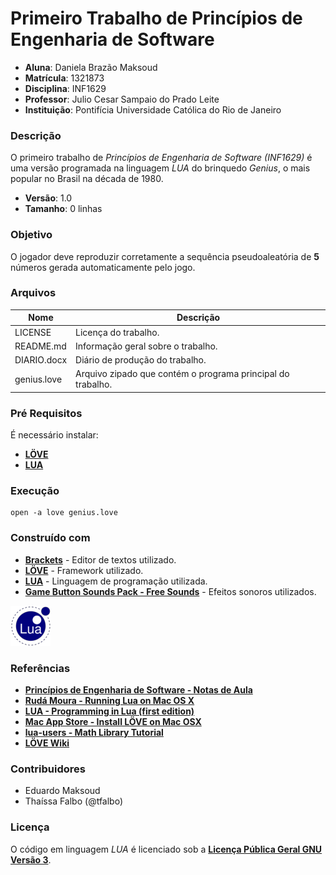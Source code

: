 # Primeiro Trabalho de Princípios de Engenharia de Software #
- **Aluna**: Daniela Brazão Maksoud
- **Matrícula**: 1321873
- **Disciplina**: INF1629
- **Professor**: Julio Cesar Sampaio do Prado Leite
- **Instituição**: Pontifícia Universidade Católica do Rio de Janeiro

### Descrição ###
O primeiro trabalho de *Princípios de Engenharia de Software (INF1629)* é uma versão programada na linguagem *LUA* do brinquedo *Genius*, o mais popular no Brasil na década de 1980.

- **Versão**: 1.0
- **Tamanho**: 0 linhas

### Objetivo ###
O jogador deve reproduzir corretamente a sequência pseudoaleatória de **5** números gerada automaticamente pelo jogo.

### Arquivos ###

Nome | Descrição
------------ | -------------
LICENSE | Licença do trabalho.
README.md | Informação geral sobre o trabalho.
DIARIO.docx | Diário de produção do trabalho.
genius.love | Arquivo zipado que contém o programa principal do trabalho.

### Pré Requisitos ###

É necessário instalar: 
- **[LÖVE](https://love2d.org/)**
- **[LUA](http://lua-users.org/)**

### Execução ###

	open -a love genius.love

### Construído com ###
- **[Brackets](http://brackets.io/)** - Editor de textos utilizado.
- **[LÖVE](https://love2d.org/)** - Framework utilizado.
- **[LUA](http://lua-users.org/)** - Linguagem de programação utilizada.
- **[Game Button Sounds Pack - Free Sounds](https://www.youtube.com/watch?v=HCqRNkiE0lI)** - Efeitos sonoros utilizados.

[![Powered by LUA](https://github.com/danielabrazao/INF1629PrimeiroTrabalho/blob/master/Lua-Logo_64x64.png?raw=true)](https://www.lua.org/)

### Referências ###
- **[Princípios de Engenharia de Software - Notas de Aula](https://pes2006.wordpress.com/)**
- **[Rudá Moura - Running Lua on Mac OS X](http://rudamoura.com/luaonmacosx.html)**
- **[LUA - Programming in Lua (first edition)](http://www.lua.org/pil/contents.html)**
- **[Mac App Store - Install LÖVE on Mac OSX](http://macappstore.org/love/)**
- **[lua-users - Math Library Tutorial](http://lua-users.org/wiki/MathLibraryTutorial)**
- **[LÖVE Wiki](http://leafo.net/love/wiki/)**


### Contribuidores ###
- Eduardo Maksoud
- Thaíssa Falbo (@tfalbo)

### Licença ###
O código em linguagem *LUA* é licenciado sob a **[Licença Pública Geral GNU Versão 3](http://www.gnu.org/licenses/gpl-3.0.html)**.


